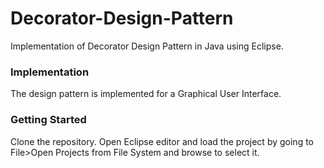 # Decorator-Design-Pattern
Implementation of Decorator Design Pattern in Java using Eclipse.

### Implementation
The design pattern is implemented for a Graphical User Interface.

### Getting Started
Clone the repository. Open Eclipse editor and load the project by going to File>Open Projects from File System and browse to select it.

